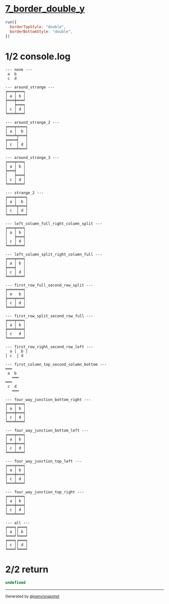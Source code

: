 # [7_border_double_y](../../table_4_cells.test.mjs#L262)

```js
run({
  borderTopStyle: "double",
  borderBottomStyle: "double",
})
```

# 1/2 console.log

```console
--- none ---
 a  b 
 c  d 

--- around_strange ---
╒═══╤═══╕
│ a │ b │
╞═══╪═══╛
│   ╞═══╕
│ c │ d │
╘═══╧═══╛

--- around_strange_2 ---
╒═══╤════╕
│ a │  b │
╘═══╧╤═══╡
╒════╡   │
│ c  │ d │
╘════╧═══╛

--- around_strange_3 ---
╒═══╤═══╕
│ a │ b │
╞═══╡   │
│   ╞═══╡
│ c │ d │
╘═══╧═══╛

--- strange_2 ---
╒═══╤════╕
│ a │  b │
╞═══╧╤═══╡
│ c  │ d │
╘════╧═══╛

--- left_column_full_right_column_split ---
╒═══╤═══╕
│ a │ b │
│   ╞═══╡
│ c │ d │
╘═══╧═══╛

--- left_column_split_right_column_full ---
╒═══╤═══╕
│ a │ b │
╞═══╡   │
│ c │ d │
╘═══╧═══╛

--- first_row_full_second_row_split ---
╒═══════╕
│ a   b │
╞═══╤═══╡
│ c │ d │
╘═══╧═══╛

--- first_row_split_second_row_full ---
╒═══╤═══╕
│ a │ b │
╞═══╧═══╡
│ c   d │
╘═══════╛

--- first_row_right_second_row_left ---
  a │  b │
│ c  │ d  

--- first_column_top_second_column_bottom ---
═══   
 a  b 
   ═══
═══   
 c  d 
   ═══

--- four_way_junction_bottom_right ---
╒═══╤═══╕
│ a │ b │
╞═══╪═══╡
│ c │ d │
╘═══╧═══╛

--- four_way_junction_bottom_left ---
╒═══╤═══╕
│ a │ b │
╞═══╪═══╡
│ c │ d │
╘═══╧═══╛

--- four_way_junction_top_left ---
╒═══╤═══╕
│ a │ b │
╞═══╪═══╡
│ c │ d │
╘═══╧═══╛

--- four_way_junction_top_right ---
╒═══╤═══╕
│ a │ b │
╞═══╪═══╡
│ c │ d │
╘═══╧═══╛

--- all ---
╒═══╕╒═══╕
│ a ││ b │
╘═══╛╘═══╛
╒═══╕╒═══╕
│ c ││ d │
╘═══╛╘═══╛

```

# 2/2 return

```js
undefined
```

---

<sub>
  Generated by <a href="https://github.com/jsenv/core/tree/main/packages/independent/snapshot">@jsenv/snapshot</a>
</sub>
